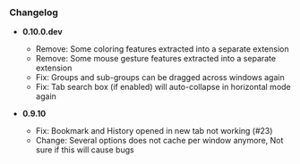 ### Changelog


- **0.10.0.dev**
  - Remove: Some coloring features extracted into a separate extension
  - Remove: Some mouse gesture features extracted into a separate extension
  - Fix: Groups and sub-groups can be dragged across windows again
  - Fix: Tab search box (if enabled) will auto-collapse in horizontal mode again

- **0.9.10**
  - Fix: Bookmark and History opened in new tab not working (#23)
  - Change: Several options does not cache per window anymore, Not sure if this will cause bugs
